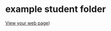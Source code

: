 # example student folder

[View your web page](https://mpaulweeks.github.io/cfc2017/students/example/))
